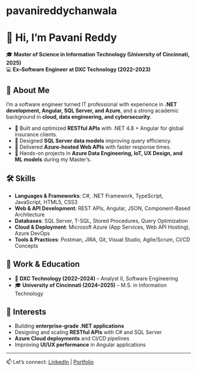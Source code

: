 # pavanireddychanwala
# 👋 Hi, I’m Pavani Reddy  

🎓 **Master of Science in Information Technology (University of Cincinnati, 2025)**  
💻 **Ex–Software Engineer at DXC Technology (2022–2023)**  

## 🚀 About Me  
I’m a software engineer turned IT professional with experience in **.NET development, Angular, SQL Server, and Azure**, and a strong academic background in **cloud, data engineering, and cybersecurity**.  

- 🔹 Built and optimized **RESTful APIs** with .NET 4.8 + Angular for global insurance clients.  
- 🔹 Designed **SQL Server data models** improving query efficiency.  
- 🔹 Delivered **Azure-hosted Web APIs** with faster response times.  
- 🔹 Hands-on projects in **Azure Data Engineering, IoT, UX Design, and ML models** during my Master’s.  

## 🛠️ Skills  
- **Languages & Frameworks**: C#, .NET Framework, TypeScript, JavaScript, HTML5, CSS3  
- **Web & API Development**: REST APIs, Angular, JSON, Component-Based Architecture  
- **Databases**: SQL Server, T-SQL, Stored Procedures, Query Optimization  
- **Cloud & Deployment**: Microsoft Azure (App Services, Web API Hosting), Azure DevOps  
- **Tools & Practices**: Postman, JIRA, Git, Visual Studio, Agile/Scrum, CI/CD Concepts  

## 📌 Work & Education  
- 🏢 **DXC Technology (2022–2024)** – Analyst II, Software Engineering  
- 🎓 **University of Cincinnati (2024–2025)** – M.S. in Information Technology  

## 🌱 Interests  
- Building **enterprise-grade .NET applications**  
- Designing and scaling **RESTful APIs** with C# and SQL Server  
- **Azure Cloud deployments** and CI/CD pipelines  
- Improving **UI/UX performance** in Angular applications  

---

📫 Let’s connect: [LinkedIn](#) | [Portfolio](#)  
